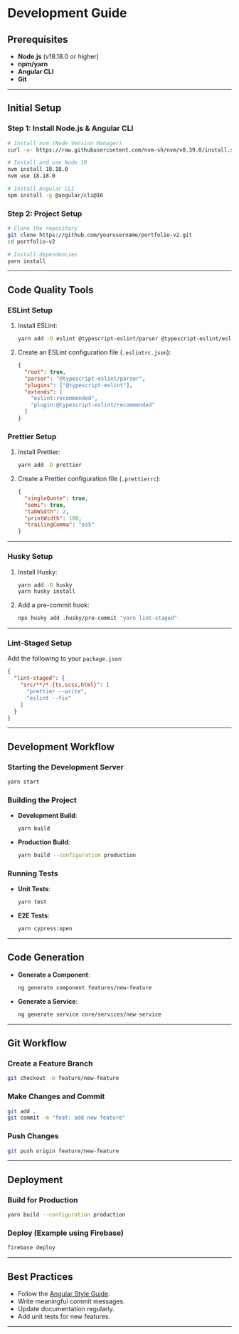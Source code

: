 # Development Guide

## Prerequisites
- **Node.js** (v18.18.0 or higher)
- **npm/yarn**
- **Angular CLI**
- **Git**

---

## Initial Setup

### Step 1: Install Node.js & Angular CLI
```bash
# Install nvm (Node Version Manager)
curl -o- https://raw.githubusercontent.com/nvm-sh/nvm/v0.39.0/install.sh | bash

# Install and use Node 18
nvm install 18.18.0
nvm use 18.18.0

# Install Angular CLI
npm install -g @angular/cli@16
```

### Step 2: Project Setup
```bash
# Clone the repository
git clone https://github.com/yourusername/portfolio-v2.git
cd portfolio-v2

# Install dependencies
yarn install
```

---

## Code Quality Tools

### ESLint Setup
1. Install ESLint:
   ```bash
   yarn add -D eslint @typescript-eslint/parser @typescript-eslint/eslint-plugin
   ```

2. Create an ESLint configuration file (`.eslintrc.json`):
   ```json
   {
     "root": true,
     "parser": "@typescript-eslint/parser",
     "plugins": ["@typescript-eslint"],
     "extends": [
       "eslint:recommended",
       "plugin:@typescript-eslint/recommended"
     ]
   }
   ```

### Prettier Setup
1. Install Prettier:
   ```bash
   yarn add -D prettier
   ```

2. Create a Prettier configuration file (`.prettierrc`):
   ```json
   {
     "singleQuote": true,
     "semi": true,
     "tabWidth": 2,
     "printWidth": 100,
     "trailingComma": "es5"
   }
   ```

---

### Husky Setup
1. Install Husky:
   ```bash
   yarn add -D husky
   yarn husky install
   ```

2. Add a pre-commit hook:
   ```bash
   npx husky add .husky/pre-commit "yarn lint-staged"
   ```

---

### Lint-Staged Setup
Add the following to your `package.json`:
```json
{
  "lint-staged": {
    "src/**/*.{ts,scss,html}": [
      "prettier --write",
      "eslint --fix"
    ]
  }
}
```

---

## Development Workflow

### Starting the Development Server
```bash
yarn start
```

### Building the Project
- **Development Build**:
  ```bash
  yarn build
  ```

- **Production Build**:
  ```bash
  yarn build --configuration production
  ```

### Running Tests
- **Unit Tests**:
  ```bash
  yarn test
  ```

- **E2E Tests**:
  ```bash
  yarn cypress:open
  ```

---

## Code Generation
- **Generate a Component**:
  ```bash
  ng generate component features/new-feature
  ```

- **Generate a Service**:
  ```bash
  ng generate service core/services/new-service
  ```

---

## Git Workflow

### Create a Feature Branch
```bash
git checkout -b feature/new-feature
```

### Make Changes and Commit
```bash
git add .
git commit -m "feat: add new feature"
```

### Push Changes
```bash
git push origin feature/new-feature
```

---

## Deployment

### Build for Production
```bash
yarn build --configuration production
```

### Deploy (Example using Firebase)
```bash
firebase deploy
```

---

## Best Practices
- Follow the [Angular Style Guide](https://angular.io/guide/styleguide).
- Write meaningful commit messages.
- Update documentation regularly.
- Add unit tests for new features.

---
